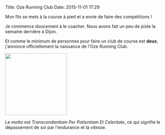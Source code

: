 Title: Oze Running Club
Date: 2015-11-01 17:29

Mon fils se mets à la course à pied et a envie de faire des compétitions ! 

Je commence doucement à le coacher. Nous avons fait un peu de piste la semaine 
dernière à Dijon.

Et comme le minimum de personnes pour faire un club de course est **deux**,
j'annonce officiellement la naissance de l'Oze Running Club.

<img height="200" src="http://foule.es/theme/images/ocr-logo.jpg"></img>

Le motto est *Transcendantiam Per Patientiam Et Celeritate*, ce qui 
signifie le dépassement de soi par l'endurance et la vitesse.

